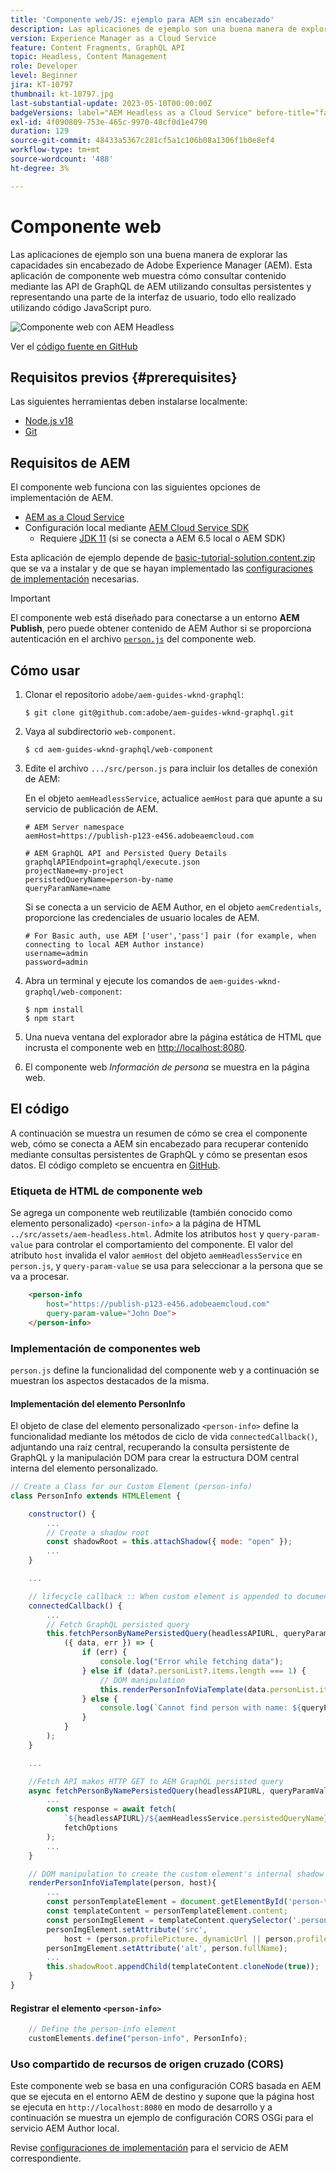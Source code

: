 ```yaml
---
title: 'Componente web/JS: ejemplo para AEM sin encabezado'
description: Las aplicaciones de ejemplo son una buena manera de explorar las capacidades sin encabezado de Adobe Experience Manager (AEM). Esta aplicación Web Component/JS muestra cómo consultar contenido mediante las API GraphQL de AEM utilizando consultas persistentes.
version: Experience Manager as a Cloud Service
feature: Content Fragments, GraphQL API
topic: Headless, Content Management
role: Developer
level: Beginner
jira: KT-10797
thumbnail: kt-10797.jpg
last-substantial-update: 2023-05-10T00:00:00Z
badgeVersions: label="AEM Headless as a Cloud Service" before-title="false"
exl-id: 4f090809-753e-465c-9970-48cf0d1e4790
duration: 129
source-git-commit: 48433a5367c281cf5a1c106b08a1306f1b0e8ef4
workflow-type: tm+mt
source-wordcount: '488'
ht-degree: 3%

---
```


# Componente web

Las aplicaciones de ejemplo son una buena manera de explorar las capacidades sin encabezado de Adobe Experience Manager (AEM). Esta aplicación de componente web muestra cómo consultar contenido mediante las API de GraphQL de AEM utilizando consultas persistentes y representando una parte de la interfaz de usuario, todo ello realizado utilizando código JavaScript puro.

![Componente web con AEM Headless](./assets/web-component/web-component.png)

Ver el [código fuente en GitHub](https://github.com/adobe/aem-guides-wknd-graphql/tree/main/web-component)

## Requisitos previos {#prerequisites}

Las siguientes herramientas deben instalarse localmente:

+ [Node.js v18](https://nodejs.org/en/)
+ [Git](https://git-scm.com/)

## Requisitos de AEM

El componente web funciona con las siguientes opciones de implementación de AEM.

+ [AEM as a Cloud Service](https://experienceleague.adobe.com/docs/experience-manager-cloud-service/content/implementing/deploying/overview.html)
+ Configuración local mediante [AEM Cloud Service SDK](https://experienceleague.adobe.com/docs/experience-manager-learn/cloud-service/local-development-environment-set-up/overview.html?lang=es)
   + Requiere [JDK 11](https://experience.adobe.com/#/downloads/content/software-distribution/en/general.html?1_group.propertyvalues.property=.%2Fjcr%3Acontent%2Fmetadata%2Fdc%3AsoftwareType&amp;1_group.propertyvalues.operation=equals&amp;1_group.propertyvalues.0_values=software-type%3Atooling&amp;fulltext=Oracle%7E+JDK%7E+11%7E&amp;orderby=%40jcr%3Acontent%2Fjcr%3AlastModified&amp;orderby.sort=desc&amp;layout=list&amp;p.offset=0&amp;p.limit=14) (si se conecta a AEM 6.5 local o AEM SDK)

Esta aplicación de ejemplo depende de [basic-tutorial-solution.content.zip](../multi-step/assets/explore-graphql-api/basic-tutorial-solution.content.zip) que se va a instalar y de que se hayan implementado las [configuraciones de implementación](../deployment/web-component.md) necesarias.


>[!IMPORTANT]
>
>El componente web está diseñado para conectarse a un entorno __AEM Publish__, pero puede obtener contenido de AEM Author si se proporciona autenticación en el archivo [`person.js`](https://github.com/adobe/aem-guides-wknd-graphql/blob/main/web-component/src/person.js#L11) del componente web.

## Cómo usar

1. Clonar el repositorio `adobe/aem-guides-wknd-graphql`:

   ```shell
   $ git clone git@github.com:adobe/aem-guides-wknd-graphql.git
   ```

1. Vaya al subdirectorio `web-component`.

   ```shell
   $ cd aem-guides-wknd-graphql/web-component
   ```

1. Edite el archivo `.../src/person.js` para incluir los detalles de conexión de AEM:

   En el objeto `aemHeadlessService`, actualice `aemHost` para que apunte a su servicio de publicación de AEM.

   ```plain
   # AEM Server namespace
   aemHost=https://publish-p123-e456.adobeaemcloud.com
   
   # AEM GraphQL API and Persisted Query Details
   graphqlAPIEndpoint=graphql/execute.json
   projectName=my-project
   persistedQueryName=person-by-name
   queryParamName=name
   ```

   Si se conecta a un servicio de AEM Author, en el objeto `aemCredentials`, proporcione las credenciales de usuario locales de AEM.

   ```plain
   # For Basic auth, use AEM ['user','pass'] pair (for example, when connecting to local AEM Author instance)
   username=admin
   password=admin
   ```

1. Abra un terminal y ejecute los comandos de `aem-guides-wknd-graphql/web-component`:

   ```shell
   $ npm install
   $ npm start
   ```

1. Una nueva ventana del explorador abre la página estática de HTML que incrusta el componente web en [http://localhost:8080](http://localhost:8080).
1. El componente web _Información de persona_ se muestra en la página web.

## El código

A continuación se muestra un resumen de cómo se crea el componente web, cómo se conecta a AEM sin encabezado para recuperar contenido mediante consultas persistentes de GraphQL y cómo se presentan esos datos. El código completo se encuentra en [GitHub](https://github.com/adobe/aem-guides-wknd-graphql/tree/main/web-component).

### Etiqueta de HTML de componente web

Se agrega un componente web reutilizable (también conocido como elemento personalizado) `<person-info>` a la página de HTML `../src/assets/aem-headless.html`. Admite los atributos `host` y `query-param-value` para controlar el comportamiento del componente. El valor del atributo `host` invalida el valor `aemHost` del objeto `aemHeadlessService` en `person.js`, y `query-param-value` se usa para seleccionar a la persona que se va a procesar.

```html
    <person-info 
        host="https://publish-p123-e456.adobeaemcloud.com"
        query-param-value="John Doe">
    </person-info>
```

### Implementación de componentes web

`person.js` define la funcionalidad del componente web y a continuación se muestran los aspectos destacados de la misma.

#### Implementación del elemento PersonInfo

El objeto de clase del elemento personalizado `<person-info>` define la funcionalidad mediante los métodos de ciclo de vida `connectedCallback()`, adjuntando una raíz central, recuperando la consulta persistente de GraphQL y la manipulación DOM para crear la estructura DOM central interna del elemento personalizado.

```javascript
// Create a Class for our Custom Element (person-info)
class PersonInfo extends HTMLElement {

    constructor() {
        ...
        // Create a shadow root
        const shadowRoot = this.attachShadow({ mode: "open" });
        ...
    }

    ...

    // lifecycle callback :: When custom element is appended to document
    connectedCallback() {
        ...
        // Fetch GraphQL persisted query
        this.fetchPersonByNamePersistedQuery(headlessAPIURL, queryParamValue).then(
            ({ data, err }) => {
                if (err) {
                    console.log("Error while fetching data");
                } else if (data?.personList?.items.length === 1) {
                    // DOM manipulation
                    this.renderPersonInfoViaTemplate(data.personList.items[0], host);
                } else {
                    console.log(`Cannot find person with name: ${queryParamValue}`);
                }
            }
        );
    }

    ...

    //Fetch API makes HTTP GET to AEM GraphQL persisted query
    async fetchPersonByNamePersistedQuery(headlessAPIURL, queryParamValue) {
        ...
        const response = await fetch(
            `${headlessAPIURL}/${aemHeadlessService.persistedQueryName}${encodedParam}`,
            fetchOptions
        );
        ...
    }

    // DOM manipulation to create the custom element's internal shadow DOM structure
    renderPersonInfoViaTemplate(person, host){
        ...
        const personTemplateElement = document.getElementById('person-template');
        const templateContent = personTemplateElement.content;
        const personImgElement = templateContent.querySelector('.person_image');
        personImgElement.setAttribute('src',
            host + (person.profilePicture._dynamicUrl || person.profilePicture._path));
        personImgElement.setAttribute('alt', person.fullName);
        ...
        this.shadowRoot.appendChild(templateContent.cloneNode(true));
    }
}
```

#### Registrar el elemento `<person-info>`

```javascript
    // Define the person-info element
    customElements.define("person-info", PersonInfo);
```

### Uso compartido de recursos de origen cruzado (CORS)

Este componente web se basa en una configuración CORS basada en AEM que se ejecuta en el entorno AEM de destino y supone que la página host se ejecuta en `http://localhost:8080` en modo de desarrollo y a continuación se muestra un ejemplo de configuración CORS OSGi para el servicio AEM Author local.

Revise [configuraciones de implementación](../deployment/web-component.md) para el servicio de AEM correspondiente.
